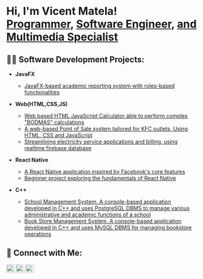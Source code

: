<h1>Hi, I'm Vicent Matela!<br/>
<a href="https://github.com/Matela-cyber">Programmer</a>, 
<a href="https://www.linkedin.com/in/teboho-vicent-matela-527a9a284/">Software Engineer</a>, 
<a href="https://drive.google.com/drive/folders/1kD2PXE5uyQOGNGutEevxNyfl5rKFZmaT?usp=sharing">and Multimedia Specialist</a>
</h1>

<h2>👨‍💻 Software Development Projects:</h2>

- **JavaFX**  
  - [JavaFX-based academic reporting system with roles-based functionalities](https://github.com/Matela-cyber/academic-reporting-system)
  
- **Web(HTML,CSS,JS)**
   - [Web based HTML JavaScript Calculator able to perform complex "BODMAS"  calculations ](https://github.com/Matela-cyber/calculator)
   - [A web-based Point of Sale system tailored for KFC outlets, Using HTML, CSS and JavaScript](https://github.com/Matela-cyber/KFC-POS) 
   - [Streamlining electricity service applications and billing, using realtime firebase database](https://github.com/Matela-cyber/electricity-registeration-and-billing-system)

- **React Native**  
  - [A React Native application inspired by Facebook's core features](https://github.com/Matela-cyber/facebookClone)
  - [Beginner project exploring the fundamentals of React Native](https://github.com/Matela-cyber/Intro-to-react-native)

- **C++**  
  - [School Management System. A console-based application developed in C++ and uses PostgreSQL DBMS to manage various administrative and academic functions of a school](https://github.com/Matela-cyber/School-Management-System)
  - [Book Store Management System. A console-based application developed in C++ and uses MySQL DBMS for managing bookstore operations](https://github.com/Matela-cyber/Book-store-system)



<h2>🤳 Connect with Me:</h2>

[<img align="left" alt="Vicent Matela | LinkedIn" width="22px" src="https://cdn.jsdelivr.net/npm/simple-icons@v3/icons/linkedin.svg" />](https://www.linkedin.com/in/teboho-vicent-matela-527a9a284/)
[<img align="left" alt="Vicent Matela | GitHub" width="22px" src="https://cdn.jsdelivr.net/npm/simple-icons@v3/icons/github.svg" />](https://github.com/Matela-cyber)
[<img align="left" alt="Vicent Matela | Portfolio" width="22px" src="https://cdn.jsdelivr.net/npm/simple-icons@v3/icons/googledrive.svg" />](https://drive.google.com/drive/folders/1kD2PXE5uyQOGNGutEevxNyfl5rKFZmaT?usp=sharing)
